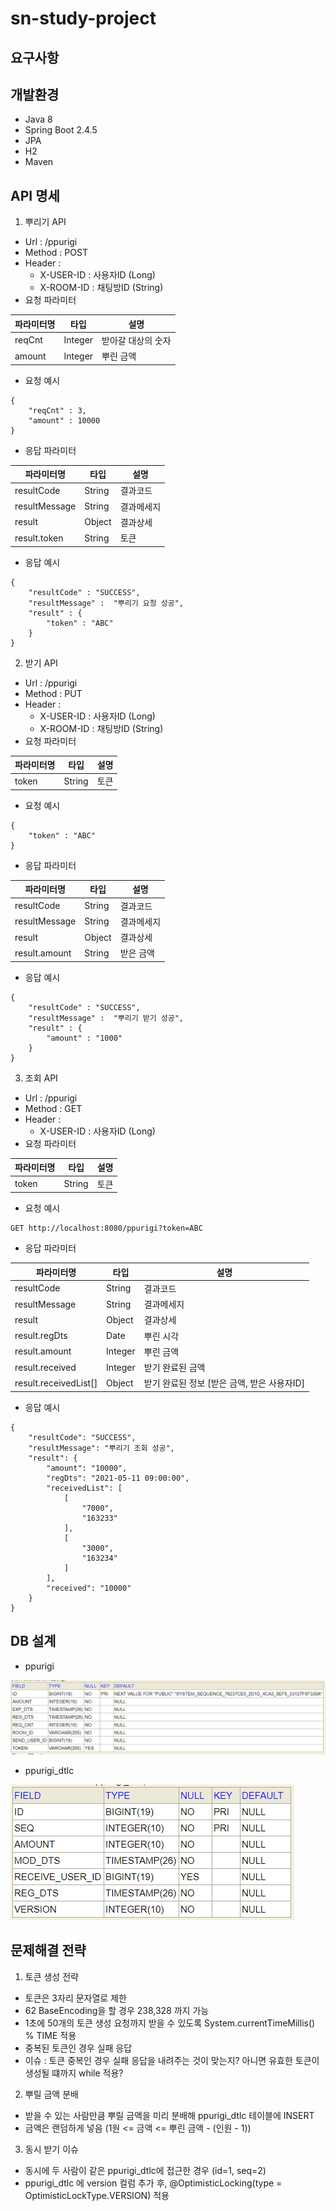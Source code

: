 # sn-study-project
## 요구사항
## 개발환경
- Java 8
- Spring Boot 2.4.5
- JPA
- H2
- Maven
## API 명세
1. 뿌리기 API
- Url : /ppurigi
- Method : POST
- Header :
    - X-USER-ID : 사용자ID (Long)
    - X-ROOM-ID : 채팅방ID (String)
- 요청 파라미터

| 파라미터명 | 타입 | 설명 |
|---|---|---|
| reqCnt | Integer | 받아갈 대상의 숫자 |
| amount | Integer | 뿌린 금액 |
- 요청 예시
```
{
    "reqCnt" : 3,
    "amount" : 10000
}
```
- 응답 파라미터

| 파라미터명 | 타입 | 설명 |
|---|---|---|
| resultCode | String | 결과코드 |
| resultMessage | String | 결과메세지 |
| result | Object | 결과상세 |
| result.token | String | 토큰 |

- 응답 예시
```
{
    "resultCode" : "SUCCESS",
    "resultMessage" :  "뿌리기 요청 성공",
    "result" : {
        "token" : "ABC"
    }
}
```
2. 받기 API
- Url : /ppurigi
- Method : PUT
- Header :
    - X-USER-ID : 사용자ID (Long)
    - X-ROOM-ID : 채팅방ID (String)
- 요청 파라미터

| 파라미터명 | 타입 | 설명 |
|---|---|---|
| token | String | 토큰 |
- 요청 예시
```
{
    "token" : "ABC"
}
```
- 응답 파라미터

| 파라미터명 | 타입 | 설명 |
|---|---|---|
| resultCode | String | 결과코드 |
| resultMessage | String | 결과메세지 |
| result | Object | 결과상세 |
| result.amount | String | 받은 금액 |

- 응답 예시
```
{
    "resultCode" : "SUCCESS",
    "resultMessage" :  "뿌리기 받기 성공",
    "result" : {
        "amount" : "1000"
    }
}
```

3. 조회 API
- Url : /ppurigi
- Method : GET
- Header :
    - X-USER-ID : 사용자ID (Long)
- 요청 파라미터

| 파라미터명 | 타입 | 설명 |
|---|---|---|
| token | String | 토큰 |
- 요청 예시
```
GET http://localhost:8080/ppurigi?token=ABC
```
- 응답 파라미터

| 파라미터명 | 타입 | 설명 |
|---|---|---|
| resultCode | String | 결과코드 |
| resultMessage | String | 결과메세지 |
| result | Object | 결과상세 |
| result.regDts | Date | 뿌린 시각 |
| result.amount | Integer | 뿌린 금액 |
| result.received | Integer | 받기 완료된 금액 |
| result.receivedList[] | Object | 받기 완료된 정보 [받은 금액, 받은 사용자ID] |

- 응답 예시
```
{
    "resultCode": "SUCCESS",
    "resultMessage": "뿌리기 조회 성공",
    "result": {
        "amount": "10000",
        "regDts": "2021-05-11 09:00:00",
        "receivedList": [
            [
                "7000",
                "163233"
            ],
            [
                "3000",
                "163234"
            ]
        ],
        "received": "10000"
    }
}
```

## DB 설계
- ppurigi

![](./img/ppurigi.PNG)

- ppurigi_dtlc

![](./img/ppurigi_dtlc.PNG)

## 문제해결 전략
1. 토큰 생성 전략
- 토큰은 3자리 문자열로 제한
- 62 BaseEncoding을 할 경우 238,328 까지 가능
- 1초에 50개의 토큰 생성 요청까지 받을 수 있도록 System.currentTimeMillis() % TIME 적용
- 중복된 토큰인 경우 실패 응답
- 이슈 : 토큰 중복인 경우 실패 응답을 내려주는 것이 맞는지? 아니면 유효한 토큰이 생성될 떄까지 while 적용?

2. 뿌릴 금액 분배
- 받을 수 있는 사람만큼 뿌릴 금액을 미리 분배해 ppurigi_dtlc 테이블에 INSERT
- 금액은 랜덤하게 넣음 (1원 <= 금액 <= 뿌린 금액 - (인원 - 1))

3. 동시 받기 이슈
- 동시에 두 사람이 같은 ppurigi_dtlc에 접근한 경우 (id=1, seq=2)
- ppurigi_dtlc 에 version 컬럼 추가 후, @OptimisticLocking(type = OptimisticLockType.VERSION) 적용